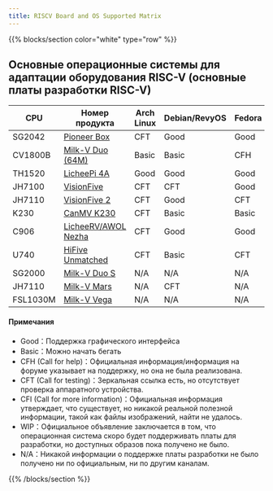 ```yaml
---
title: RISCV Board and OS Supported Matrix
---
```


{{% blocks/section color="white" type="row" %}}

## Основные операционные системы для адаптации оборудования RISC-V (основные платы разработки RISC-V)

| CPU      | Номер продукта                      | Arch Linux | Debian/RevyOS | Fedora | FreeBSD | Gentoo | openAnolis | OpenBSD | openCloudOS | openEuler | openKylin | openSUSE | Ubuntu | Tina-Linux | Android 13 | Armbian | BuildRoot | OpenHarmony | FreeRTOS | RT-Thread | Zephyr | OpenWRT | ThreadX |
|----------|-------------------------------|------------|---------------|--------|---------|--------|------------|---------|-------------|-----------|-----------|----------|--------|------------|------------|---------|-----------|-------------|----------|-----------|--------|---------|---------|
| SG2042   | [Pioneer Box][Pioneer]        | CFT        | Good          | Good   | N/A     | N/A    | N/A        | N/A     | WIP         | Good      | Good      | N/A      | N/A    | N/A        | N/A        | N/A     | N/A       | WIP         | N/A      | N/A       | N/A    | N/A     | N/A     |
| CV1800B  | [Milk-V Duo (64M)][Duo]       | Basic      | Basic         | CFH    | N/A     | N/A    | N/A        | N/A     | N/A         | N/A       | N/A       | N/A      | N/A    | N/A        | N/A        | N/A     | Basic     | N/A         | CFT      | CFT       | N/A    | WIP     | N/A     |
| TH1520   | [LicheePi 4A][LPi4A]          | Good       | Good          | Good   | N/A     | CFT    | N/A        | N/A     | N/A         | Good      | Good      | N/A      | WIP    | N/A        | N/A        | Good    | N/A       | WIP         | N/A      | N/A       | N/A    | CFT     | N/A     |
| JH7100   | [VisionFive][VF1]             | CFT        | CFT           | Good   | N/A     | CFT    | N/A        | CFT     | N/A         | Good      | Good      | Basic    | Basic  | N/A        | N/A        | CFT     | CFT       | N/A         | CFT      | N/A       | N/A    | CFT     | N/A     |
| JH7110   | [VisionFive 2][VF2]           | CFT        | Good          | CFT    | CFT     | CFT    | N/A        | N/A     | N/A         | Good      | Good      | CFT      | Basic  | N/A        | WIP        | CFT     | Basic     | WIP         | N/A      | CFT       | CFT    | CFT     | N/A     |
| K230     | [CanMV K230][K230]            | CFT        | Basic         | Basic  | N/A     | CFT    | N/A        | N/A     | N/A         | CFT       | N/A       | N/A      | Basic  | N/A        | N/A        | N/A     | N/A       | N/A         | N/A      | CFT       | N/A    | CFT     | N/A     |
| C906     | [LicheeRV/AWOL Nezha][C906]   | CFT        | Good          | Good   | WIP     | CFT    | N/A        | N/A     | N/A         | Good      | N/A       | Basic    | Basic  | Basic      | N/A        | N/A     | N/A       | N/A         | N/A      | N/A       | N/A    | Basic   | N/A     |
| U740     | [HiFive Unmatched][Unmatched] | CFT        | Basic         | CFT    | Basic   | CFT    | N/A        | Basic   | N/A         | Good      | Good      | Basic    | Basic  | N/A        | N/A        | CFH     | N/A       | WIP         | N/A      | N/A       | Basic  | Basic   | N/A     |
| SG2000   | [Milk-V Duo S][DuoS]          | N/A        | N/A           | N/A    | N/A     | N/A    | N/A        | N/A     | N/A         | N/A       | N/A       | N/A      | N/A    | N/A        | N/A        | N/A     | Basic     | N/A         | CFT      | N/A       | N/A    | N/A     | N/A     |
| JH7110   | [Milk-V Mars][Mars]           | N/A        | CFT           | N/A    | N/A     | N/A    | N/A        | N/A     | N/A         | N/A       | N/A       | N/A      | N/A    | N/A        | N/A        | N/A     | Basic     | N/A         | CFT      | N/A       | N/A    | N/A     | N/A     |
| FSL1030M | [Milk-V Vega][Vega]           | N/A        | N/A           | N/A    | N/A     | N/A    | N/A        | N/A     | N/A         | N/A       | N/A       | N/A      | N/A    | N/A        | N/A        | N/A     | CFH       | N/A         | N/A      | N/A       | N/A    | N/A     | N/A     |

#### Примечания

* Good：Поддержка графического интерфейса
* Basic：Можно начать бегать
* CFH (Call for help)：Официальная информация/информация на форуме указывает на поддержку, но она не была реализована.
* CFT (Call for testing)：Зеркальная ссылка есть, но отсутствует проверка аппаратного устройства.
* CFI (Call for more information)：Официальная информация утверждает, что существует, но никакой реальной полезной информации, такой как файлы изображений, найти не удалось.
* WIP：Официальное объявление заключается в том, что операционная система скоро будет поддерживать платы для разработки, но доступных образов пока получено не было.
* N/A：Никакой информации о поддержке платы разработки не было получено ни по официальным, ни по другим каналам.

[Pioneer]: https://github.com/ruyisdk/support-matrix/blob/main//Pioneer/README.md
[Duo]: https://github.com/ruyisdk/support-matrix/blob/main//Duo/README.md
[LPi4A]: https://github.com/ruyisdk/support-matrix/blob/main//LicheePi4A/README.md
[VF1]: https://github.com/ruyisdk/support-matrix/blob/main//VisionFive/README.md
[VF2]: https://github.com/ruyisdk/support-matrix/blob/main//VisionFive2/README.md
[K230]: https://github.com/ruyisdk/support-matrix/blob/main//K230/README.md
[C906]: https://github.com/ruyisdk/support-matrix/blob/main//D1_LicheeRV/README.md
[Unmatched]: https://github.com/ruyisdk/support-matrix/blob/main//Unmatched/README.md
[DuoS]: https://github.com/ruyisdk/support-matrix/blob/main//Duo_S/README.md
[Mars]: https://github.com/ruyisdk/support-matrix/blob/main//Mars/README.md
[Vega]: https://github.com/ruyisdk/support-matrix/blob/main//Vega/README.md

{{% /blocks/section %}}
